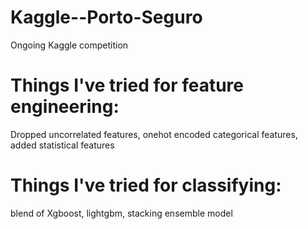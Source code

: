 # Kaggle--Porto-Seguro

Ongoing Kaggle competition

# Things I've tried for feature engineering: 

Dropped uncorrelated features, onehot encoded categorical features, added statistical features

# Things I've tried for classifying:

blend of Xgboost, lightgbm, stacking ensemble model
